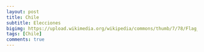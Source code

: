 ```yaml
---
layout: post
title: Chile
subtitle: Elecciones
bigimg: https://upload.wikimedia.org/wikipedia/commons/thumb/7/78/Flag_of_Chile.svg/1200px-Flag_of_Chile.svg.png
tags: [Chile]
comments: true
---
```




